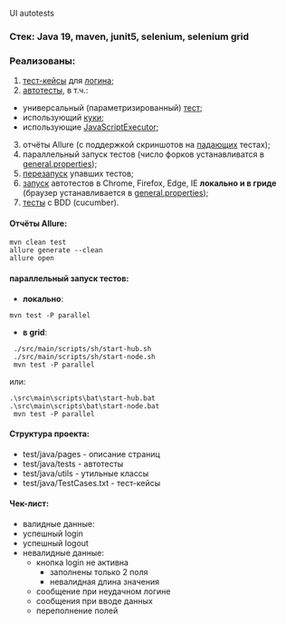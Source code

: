 UI autotests

### Стек: Java 19, maven, junit5, selenium, selenium grid

### Реализованы:
1) [тест-кейсы](https://github.com/Idzanaagi/UI-1/blob/main/src/test/java/TestCases.txt) для [логина](https://www.way2automation.com/angularjs-protractor/registeration/#/login);
2) [автотесты](https://github.com/Idzanaagi/UI-1/tree/main/src/test/java/tests), в т.ч.:
- универсальный (параметризированный) [тест](https://github.com/Idzanaagi/UI-1/blob/main/src/test/java/tests/UniversalLoginTest.java);
- использующий [куки](https://github.com/Idzanaagi/UI-1/blob/main/src/test/java/tests/CookieAuthorizationTest.java);
- использующие [JavaScriptExecutor](https://github.com/Idzanaagi/UI-1/blob/main/src/test/java/tests/JSExecutorTest.java);
3) отчёты Allure (с поддержкой скриншотов на [падающих](https://github.com/Idzanaagi/UI-1/blob/main/src/test/java/utils/TestListener.java) тестах);
4) параллельный запуск тестов (число форков устанавливатся в [general.properties](https://github.com/Idzanaagi/UI-1/blob/main/src/test/resources/general.properties));
5) [перезапуск](https://github.com/Idzanaagi/UI-1/blob/main/src/main/scripts/sh/restart-failed-tests.sh) упавших тестов;
6) [запуск](https://github.com/Idzanaagi/UI-1/blob/main/src/test/java/factory/DriverManager.java) автотестов в Chrome, Firefox, Edge, IE **локально и в гриде** (браузер устанавливается в [general.properties](https://github.com/Idzanaagi/UI-1/blob/main/src/test/resources/general.properties));
7) [тесты](https://github.com/Idzanaagi/UI-1/blob/main/src/test/resources/cucumber/universalLogin.feature) с BDD (cucumber).

#### Отчёты Allure:
```
mvn clean test 
allure generate --clean
allure open
```

#### параллельный запуск тестов:
- **локально**:
```
mvn test -P parallel
```
-  **в grid**: 
```
 ./src/main/scripts/sh/start-hub.sh 
 ./src/main/scripts/sh/start-node.sh 
 mvn test -P parallel
```
или:
```
.\src\main\scripts\bat\start-hub.bat
.\src\main\scripts\bat\start-node.bat
 mvn test -P parallel
```

#### Структура проекта:
- test/java/pages - описание страниц
- test/java/tests - автотесты
- test/java/utils - утильные классы
- test/java/TestCases.txt - тест-кейсы

#### Чек-лист:
- валидные данные:
 - успешный login
 - успешный logout
- невалидные данные:
  - кнопка login не активна
    - заполнены только 2 поля
    - невалидная длина значения
  - сообщение при неудачном логине
  - сообщения при вводе данных 
  - переполнение полей
